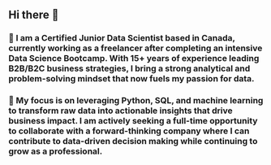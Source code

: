 ## Hi there 👋
### 🔭 I am a Certified Junior Data Scientist based in Canada, currently working as a freelancer after completing an intensive Data Science Bootcamp. With 15+ years of experience leading B2B/B2C business strategies, I bring a strong analytical and problem-solving mindset that now fuels my passion for data.

### 👯 My focus is on leveraging Python, SQL, and machine learning to transform raw data into actionable insights that drive business impact. I am actively seeking a full-time opportunity to collaborate with a forward-thinking company where I can contribute to data-driven decision making while continuing to grow as a professional.
<!--
**alexdsprojects/alexdsprojects** is a ✨ _special_ ✨ repository because its `README.md` (this file) appears on your GitHub profile.


-
- 🤔 I’m looking for help with ...
-->
